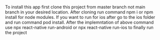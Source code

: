 To install this app first clone this project from master branch not main branch in your desired location.
After cloning run command npm i or npm install for node modules.
If you want to run for ios after go to the ios folder and run command pod install.
After the implemntation of above command use npx react-native run-android or npx react-native run-ios to finally run the project
